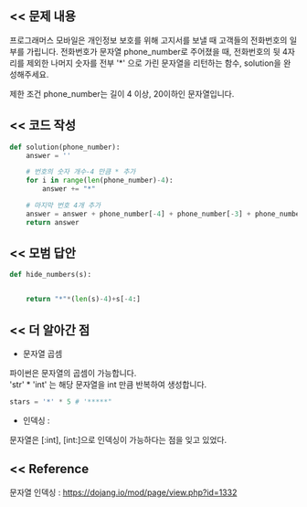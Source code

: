 ## << 문제 내용

프로그래머스 모바일은 개인정보 보호를 위해 고지서를 보낼 때 고객들의 전화번호의 일부를 가립니다.
전화번호가 문자열 phone_number로 주어졌을 때, 전화번호의 뒷 4자리를 제외한 나머지 숫자를 전부 '*' 으로 가린 문자열을 리턴하는 함수, solution을 완성해주세요.

제한 조건
phone_number는 길이 4 이상, 20이하인 문자열입니다.

## << 코드 작성

```python
def solution(phone_number):
    answer = ''

    # 번호의 숫자 개수-4 만큼 * 추가 
    for i in range(len(phone_number)-4):
        answer += "*"

    # 마지막 번호 4개 추가
    answer = answer + phone_number[-4] + phone_number[-3] + phone_number[-2] + phone_number[-1]
    return answer
```

## << 모범 답안

```python
def hide_numbers(s):


    return "*"*(len(s)-4)+s[-4:]
```

## << 더 알아간 점

* 문자열 곱셈

파이썬은 문자열의 곱셈이 가능합니다.  
'str' * 'int' 는 해당 문자열을 int 만큼 반복하여 생성합니다.  
```python
stars = '*' * 5 # '*****"
```

* 인덱싱 :

문자열은 [:int], [int:]으로 인덱싱이 가능하다는 점을 잊고 있었다.

## << Reference

문자열 인덱싱 : https://dojang.io/mod/page/view.php?id=1332
